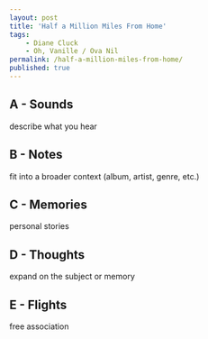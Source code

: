 ```yaml
---
layout: post
title: 'Half a Million Miles From Home'
tags:
    - Diane Cluck
    - Oh, Vanille / Ova Nil
permalink: /half-a-million-miles-from-home/
published: true
---
```


## A - Sounds

describe what you hear

## B - Notes

fit into a broader context (album, artist, genre, etc.)

## C - Memories

personal stories

## D - Thoughts

expand on the subject or memory

## E - Flights

free association

